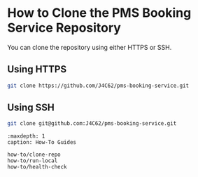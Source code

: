 # How to Clone the PMS Booking Service Repository

You can clone the repository using either HTTPS or SSH.

## Using HTTPS

```bash
git clone https://github.com/J4C62/pms-booking-service.git
````

## Using SSH

```bash
git clone git@github.com:J4C62/pms-booking-service.git
```

```{toctree}
:maxdepth: 1
caption: How-To Guides

how-to/clone-repo
how-to/run-local
how-to/health-check
````
